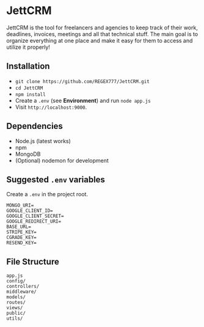 # JettCRM

JettCRM is the tool for freelancers and agencies to keep track of their work, deadlines, invoices, meetings and all that technical stuff. The main goal is to organize everything at one place and make it easy for them to access and utilize it properly!


## Installation

* `git clone https://github.com/REGEX777/JettCRM.git`
* `cd JettCRM`
* `npm install`
* Create a `.env` (see **Environment**) and run  `node app.js`
* Visit `http://localhost:9000`.

## Dependencies

* Node.js (latest works)
* npm
* MongoDB
* (Optional) nodemon for development


## Suggested `.env` variables

Create a `.env` in the project root. 
```
MONGO_URI=
GOOGLE_CLIENT_ID=
GOOGLE_CLIENT_SECRET=
GOOGLE_REDIRECT_URI=
BASE_URL=
STRIPE_KEY=
CGRADE_KEY=
RESEND_KEY=
```


## File Structure

```
app.js
config/
controllers/
middleware/
models/
routes/
views/        
public/       
utils/
```

